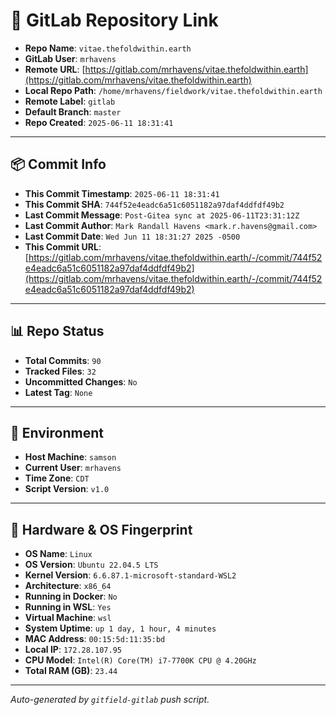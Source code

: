 # 🔗 GitLab Repository Link

- **Repo Name**: `vitae.thefoldwithin.earth`
- **GitLab User**: `mrhavens`
- **Remote URL**: [https://gitlab.com/mrhavens/vitae.thefoldwithin.earth](https://gitlab.com/mrhavens/vitae.thefoldwithin.earth)
- **Local Repo Path**: `/home/mrhavens/fieldwork/vitae.thefoldwithin.earth`
- **Remote Label**: `gitlab`
- **Default Branch**: `master`
- **Repo Created**: `2025-06-11 18:31:41`

---

## 📦 Commit Info

- **This Commit Timestamp**: `2025-06-11 18:31:41`
- **This Commit SHA**: `744f52e4eadc6a51c6051182a97daf4ddfdf49b2`
- **Last Commit Message**: `Post-Gitea sync at 2025-06-11T23:31:12Z`
- **Last Commit Author**: `Mark Randall Havens <mark.r.havens@gmail.com>`
- **Last Commit Date**: `Wed Jun 11 18:31:27 2025 -0500`
- **This Commit URL**: [https://gitlab.com/mrhavens/vitae.thefoldwithin.earth/-/commit/744f52e4eadc6a51c6051182a97daf4ddfdf49b2](https://gitlab.com/mrhavens/vitae.thefoldwithin.earth/-/commit/744f52e4eadc6a51c6051182a97daf4ddfdf49b2)

---

## 📊 Repo Status

- **Total Commits**: `90`
- **Tracked Files**: `32`
- **Uncommitted Changes**: `No`
- **Latest Tag**: `None`

---

## 🧽 Environment

- **Host Machine**: `samson`
- **Current User**: `mrhavens`
- **Time Zone**: `CDT`
- **Script Version**: `v1.0`

---

## 🧬 Hardware & OS Fingerprint

- **OS Name**: `Linux`
- **OS Version**: `Ubuntu 22.04.5 LTS`
- **Kernel Version**: `6.6.87.1-microsoft-standard-WSL2`
- **Architecture**: `x86_64`
- **Running in Docker**: `No`
- **Running in WSL**: `Yes`
- **Virtual Machine**: `wsl`
- **System Uptime**: `up 1 day, 1 hour, 4 minutes`
- **MAC Address**: `00:15:5d:11:35:bd`
- **Local IP**: `172.28.107.95`
- **CPU Model**: `Intel(R) Core(TM) i7-7700K CPU @ 4.20GHz`
- **Total RAM (GB)**: `23.44`

---

_Auto-generated by `gitfield-gitlab` push script._
